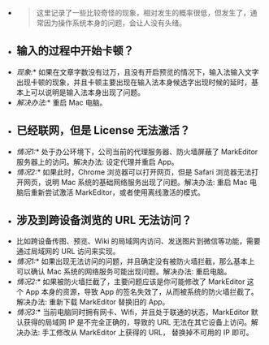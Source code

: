 - > 这里记录了一些比较奇怪的现象，相对发生的概率很低，但发生了，通常因为操作系统本身的问题，会让人没有头绪。
- ## 输入的过程中开始卡顿？
- *现象:** 如果在文章字数没有过万，且没有开启预览的情况下，输入法输入文字出现卡顿的现象，并且卡顿主要出现在输入法本身候选字出现时候的延时，基本上可以说明是输入法本身出现了问题。
- *解决办法:** 重启 Mac 电脑。
- ## 已经联网，但是 License 无法激活？
- *情况1:**  处于办公环境下，公司当前的代理服务器、防火墙屏蔽了 MarkEditor 服务器上的访问。解决办法: 设定代理并重启 App。
- *情况2:**  如果此时，Chrome 浏览器可以打开网页，但是 Safari 浏览器无法打开网页，说明 Mac 系统的基础网络服务出现了问题。解决办法: 重启 Mac 电脑后重新尝试激活 MarkEditor，或者使用离线激活的模式。
- ## 涉及到跨设备浏览的 URL 无法访问？
- 比如跨设备传图、预览、Wiki 的局域网内访问、发送图片到微信等功能，需要通过局域网的 URL 访问来实现。
- *情况1:** 如果出现无法访问的问题，并且确定没有被防火墙拦截，那么基本上可以确认 Mac 系统的网络服务可能出现问题。解决办法: 重启电脑。
- *情况2:** 如果被防火墙拦截了，主要问题应该是你可能修改了 MarkEditor 这个 App 本身的资源，导致 App 的签名失效了，从而被系统的防火墙拦截了。解决办法: 重新下载 MarkEditor 替换旧的 App。
- *情况3:**  当前电脑同时拥有网卡、Wifi，并且处于联通的状态，MarkEditor 默认获得的局域网 IP 是不完全正确的，导致的 URL 无法在其它设备上访问。解决办法: 手工修改从 MarkEditor 上获得的 URL， 替换掉不可用的 IP 即可。
